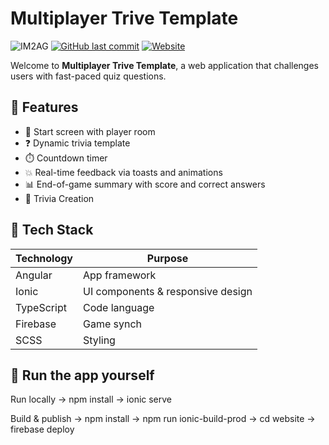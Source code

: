 # Multiplayer Trive Template

![IM2AG](https://img.shields.io/badge/IM2AG-Seal%20of%20Quality-blue)
[![GitHub last commit](https://img.shields.io/github/last-commit/fx73/A-Font-Quiz)](https://github.com/Fx73/A-Font-Quiz)
[![Website](https://img.shields.io/website?down_message=down&up_message=afontquiz.web.app&url=https%3A%2F%2Fafontquiz.web.app)](http://afontquiz.web.app)

Welcome to **Multiplayer Trive Template**, a web application that challenges users with fast-paced quiz questions.

## 🧠 Features

- 🏁 Start screen with player room
- ❓ Dynamic trivia template
- ⏱️ Countdown timer
- 💥 Real-time feedback via toasts and animations
- 📊 End-of-game summary with score and correct answers
- 🎨 Trivia Creation

## 🚀 Tech Stack

| Technology | Purpose                           |
| ---------- | --------------------------------- |
| Angular    | App framework                     |
| Ionic      | UI components & responsive design |
| TypeScript | Code language                     |
| Firebase   | Game synch                        |
| SCSS       | Styling                           |

## 📁 Run the app yourself

Run locally
 -> npm install
 -> ionic serve

Build & publish
  -> npm install
  -> npm run ionic-build-prod
  -> cd website
  -> firebase deploy
 
